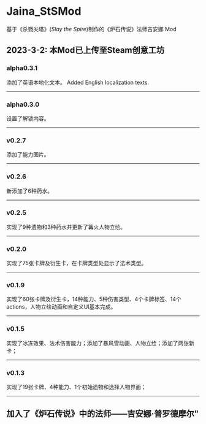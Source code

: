 # Jaina_StSMod
基于《杀戮尖塔》(*Slay the Spire*)制作的《炉石传说》法师吉安娜 Mod

2023-3-2: 本Mod已上传至Steam创意工坊
----
### alpha0.3.1
添加了英语本地化文本。
Added English localization texts.

----
### alpha0.3.0
设置了解锁内容。

----
### v0.2.7
添加了能力图片。

----
### v0.2.6
新添加了6种药水。

----
### v0.2.5
实现了9种遗物和3种药水并更新了篝火人物立绘。

----
### v0.2.0
实现了75张卡牌及衍生卡，在卡牌类型处显示了法术类型。

----
### v0.1.9
实现了60张卡牌及衍生卡，14种能力、5种伤害类型、4个卡牌标签、14个actions，人物立绘动画和自定义UI基本完成。

----
### v0.1.5
实现了冰冻效果、法术伤害能力；添加了暴风雪动画、人物立绘；添加了两张新卡；

----
### v0.1.3 
实现了19张卡牌、4种能力、1个初始遗物和选择人物界面；

----
加入了《炉石传说》中的法师——吉安娜·普罗德摩尔"
---
